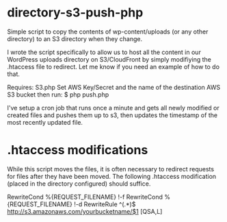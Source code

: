 directory-s3-push-php
=======================

Simple script to copy the contents of wp-content/uploads (or any other directory) to an S3 directory when they change.

I wrote the script specifically to allow us to host all the content in our WordPress uploads directory on S3/CloudFront by simply modifiying the .htaccess file to redirect. Let me know if you need an example of how to do that.

Requires: S3.php
Set AWS Key/Secret and the name of the destination AWS S3 bucket then run:
$ php push.php

I've setup a cron job that runs once a minute and gets all newly modified or created files and pushes them up to s3, then updates the timestamp of the most recently updated file.

.htaccess modifications
=======================

While this script moves the files, it is often necessary to redirect requests for files after they have been moved. The following .htaccess modification (placed in the directory configured) should suffice.

RewriteCond %{REQUEST_FILENAME} !-f
RewriteCond %{REQUEST_FILENAME} !-d
RewriteRule ^(.*)$ http://s3.amazonaws.com/yourbucketname/$1 [QSA,L]

